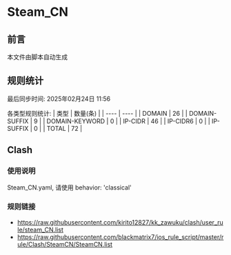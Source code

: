 # Steam_CN

## 前言
本文件由脚本自动生成

## 规则统计
最后同步时间: 2025年02月24日 11:56

各类型规则统计:
| 类型 | 数量(条)  | 
| ---- | ----  |
| DOMAIN | 26 | 
| DOMAIN-SUFFIX | 9 | 
| DOMAIN-KEYWORD | 0 | 
| IP-CIDR | 46 | 
| IP-CIDR6 | 0 | 
| IP-SUFFIX | 0 | 
| TOTAL | 72 | 
## Clash 
### 使用说明 
Steam_CN.yaml, 请使用 behavior: 'classical' 
### 规则链接 
- https://raw.githubusercontent.com/kirito12827/kk_zawuku/clash/user_rule/steam_CN.list 
- https://raw.githubusercontent.com/blackmatrix7/ios_rule_script/master/rule/Clash/SteamCN/SteamCN.list 
